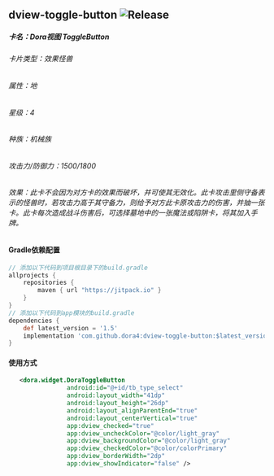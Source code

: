 dview-toggle-button
![Release](https://jitpack.io/v/dora4/dview-toggle-button.svg)
--------------------------------

##### 卡名：Dora视图 ToggleButton 
###### 卡片类型：效果怪兽
###### 属性：地
###### 星级：4
###### 种族：机械族
###### 攻击力/防御力：1500/1800
###### 效果：此卡不会因为对方卡的效果而破坏，并可使其无效化。此卡攻击里侧守备表示的怪兽时，若攻击力高于其守备力，则给予对方此卡原攻击力的伤害，并抽一张卡。此卡每次造成战斗伤害后，可选择墓地中的一张魔法或陷阱卡，将其加入手牌。

#### Gradle依赖配置

```groovy
// 添加以下代码到项目根目录下的build.gradle
allprojects {
    repositories {
        maven { url "https://jitpack.io" }
    }
}
// 添加以下代码到app模块的build.gradle
dependencies {
    def latest_version = '1.5'
    implementation 'com.github.dora4:dview-toggle-button:$latest_version'
}
```
#### 使用方式

```xml
   <dora.widget.DoraToggleButton
                android:id="@+id/tb_type_select"
                android:layout_width="41dp"
                android:layout_height="26dp"
                android:layout_alignParentEnd="true"
                android:layout_centerVertical="true"
                app:dview_checked="true"
                app:dview_uncheckColor="@color/light_gray"
                app:dview_backgroundColor="@color/light_gray"
                app:dview_checkedColor="@color/colorPrimary"
                app:dview_borderWidth="2dp"
                app:dview_showIndicator="false" />
```
